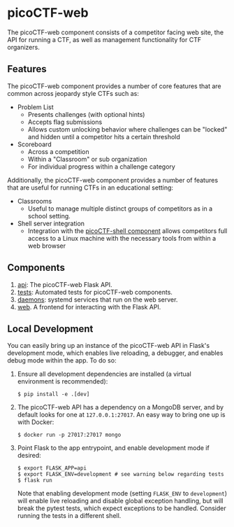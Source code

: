 # picoCTF-web

The picoCTF-web component consists of a competitor facing web site, the API for running a CTF, as well as management functionality for CTF organizers.

## Features

The picoCTF-web component provides a number of core features that are common across jeopardy style CTFs such as:

- Problem List
  - Presents challenges (with optional hints)
  - Accepts flag submissions
  - Allows custom unlocking behavior where challenges can be "locked" and hidden until a competitor hits a certain threshold
- Scoreboard
  - Across a competition
  - Within a "Classroom" or sub organization
  - For individual progress within a challenge category

Additionally, the picoCTF-web component provides a number of features that are useful for running CTFs in an educational setting:

- Classrooms
  - Useful to manage multiple distinct groups of competitors as in a school setting.
- Shell server integration
  - Integration with the [picoCTF-shell component](../picoCTF-shell) allows competitors full access to a Linux machine with the necessary tools from within a web browser

## Components

1. [api](./api): The picoCTF-web Flask API.
2. [tests](./tests): Automated tests for picoCTF-web components.
3. [daemons](./daemons): systemd services that run on the web server.
4. [web](./web). A frontend for interacting with the Flask API.

## Local Development <!-- markdownlint-disable MD014 -->

You can easily bring up an instance of the picoCTF-web API in Flask's development mode, which enables live reloading, a debugger, and enables debug mode within the app. To do so:

1. Ensure all development dependencies are installed (a virtual environment is recommended):

    ```shell
    $ pip install -e .[dev]
    ```

2. The picoCTF-web API has a dependency on a MongoDB server, and by default looks for one at `127.0.0.1:27017`. An easy way to bring one up is with Docker:

    ```shell
    $ docker run -p 27017:27017 mongo
    ```

3. Point Flask to the app entrypoint, and enable development mode if desired:

    ```shell
    $ export FLASK_APP=api
    $ export FLASK_ENV=development # see warning below regarding tests
    $ flask run
    ```

    Note that enabling development mode (setting `FLASK_ENV` to `development`) will enable live reloading and disable global exception handling, but will break the pytest tests, which expect exceptions to be handled. Consider running the tests in a different shell.
